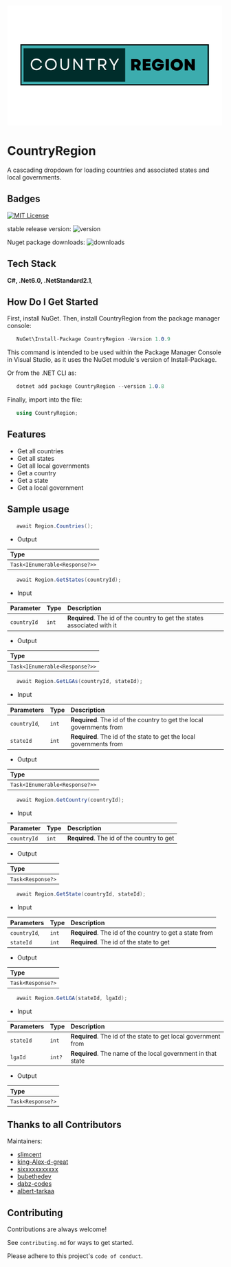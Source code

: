 ![CountryRegion A cascading dropdown for loading countries and associated states and local governments.](https://raw.githubusercontent.com/Slimcent/CountryRegion/master/images/CountryRegion.png)

# CountryRegion

A cascading dropdown for loading countries and associated states and local governments.

## Badges

[![MIT License](https://img.shields.io/badge/License-MIT-green.svg)](https://choosealicense.com/licenses/mit/)

stable release version: ![version](https://img.shields.io/badge/version-1.0.9-blue)


Nuget package downloads: ![downloads](https://img.shields.io/badge/downloads-2.6K-brightgreen)

## Tech Stack

**C#, .Net6.0, .NetStandard2.1**, 


## How Do I Get Started

First, install NuGet. Then, install CountryRegion from the package manager console:

```C#   
   NuGet\Install-Package CountryRegion -Version 1.0.9
```
 This command is intended to be used within the Package Manager Console in Visual Studio, as it uses the NuGet module's version of Install-Package.


Or from the .NET CLI as:
```C#   
   dotnet add package CountryRegion --version 1.0.8
```

Finally, import into the file:
```C#   
   using CountryRegion;
```

## Features
- Get all countries
- Get all states
- Get all local governments
- Get a country
- Get a state
- Get a local government

## Sample usage

```C#
   await Region.Countries();
```

- Output

| Type     |
| :------- |
| `Task<IEnumerable<Response?>>` |


```C#
   await Region.GetStates(countryId);
```

- Input

| Parameter	  | Type     | Description																|
| :--------   | :------- | :-------------------------												|
| `countryId` | `int`	 | **Required**. The id of the country to get the states associated with it	|

- Output

| Type							 |
| :-------						 |
| `Task<IEnumerable<Response?>>` |


```C#
   await Region.GetLGAs(countryId, stateId);
```

- Input

| Parameters	| Type		| Description															|
| :--------		| :-------	| :-------------------------											|
| `countryId`,	| `int`		| **Required**. The id of the country to get the local governments from |
| `stateId`		| `int`		| **Required**. The id of the state to get the local governments from	|

- Output

| Type							 |
| :-------						 |
| `Task<IEnumerable<Response?>>` |


```C#
   await Region.GetCountry(countryId);
```

- Input

| Parameter	  | Type  | Description								   |
| :--------			  | :------- | :-------------------------	   |
| `countryId` | `int` | **Required**. The id of the country to get |

- Output

| Type				|
| :-------			|
| `Task<Response?>` |


```C#
   await Region.GetState(countryId, stateId);
```

- Input

| Parameters	| Type     | Description											|
| :--------		| :------- | :-------------------------								|
| `countryId`,  | `int`	| **Required**. The id of the country to get a state from	|
| `stateId`		| `int`	| **Required**. The id of the state to get					|

- Output

| Type				|
| :-------			|
| `Task<Response?>`	|


```C#
   await Region.GetLGA(stateId, lgaId);
```

- Input

| Parameters | Type     | Description													  |
| :--------	 | :------- | :-------------------------									  |
| `stateId`	 | `int`	| **Required**. The id of the state to get local government from  |
| `lgaId`	 | `int?`	| **Required**. The name of the local government in that state	  |

- Output

| Type     |
| :------- |
| `Task<Response?>` |



## Thanks to all Contributors

Maintainers:

- [slimcent](https://github.com/Slimcent) 
- [king-Alex-d-great](https://github.com/king-Alex-d-great)
- [sixxxxxxxxxxx](https://github.com/sixxxxxxxxxxx)
- [bubethedev](https://github.com/bubethedev)
- [dabz-codes](https://github.com/dabz-codes)
- [albert-tarkaa](https://github.com/albert-tarkaa)

## Contributing

Contributions are always welcome!

See `contributing.md` for ways to get started.

Please adhere to this project's `code of conduct`.
